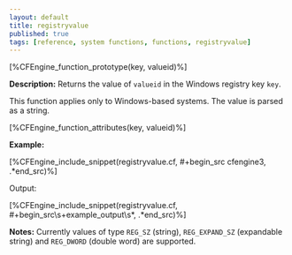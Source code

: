 ```yaml
---
layout: default
title: registryvalue
published: true
tags: [reference, system functions, functions, registryvalue]
---
```


[%CFEngine_function_prototype(key, valueid)%]

**Description:** Returns the value of `valueid` in the Windows registry key
`key`.

This function applies only to Windows-based systems. The value is parsed as a
string.

[%CFEngine_function_attributes(key, valueid)%]

**Example:**

[%CFEngine_include_snippet(registryvalue.cf, #\+begin_src cfengine3, .*end_src)%]

Output:

[%CFEngine_include_snippet(registryvalue.cf, #\+begin_src\s+example_output\s*, .*end_src)%]

**Notes:** Currently values of type `REG_SZ` (string), `REG_EXPAND_SZ`
(expandable string) and `REG_DWORD` (double word) are supported.
